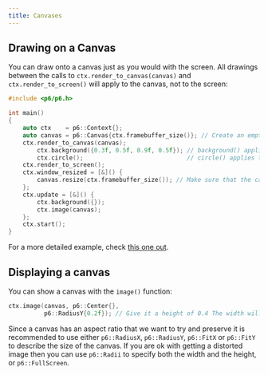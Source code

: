 ```yaml
---
title: Canvases
---
```


## Drawing on a Canvas

You can draw onto a canvas just as you would with the screen. All drawings between the calls to `ctx.render_to_canvas(canvas)` and `ctx.render_to_screen()` will apply to the canvas, not to the screen:

```cpp
#include <p6/p6.h>

int main()
{
    auto ctx    = p6::Context{};
    auto canvas = p6::Canvas{ctx.framebuffer_size()}; // Create an empty canvas with the same size as the window's framebuffer
    ctx.render_to_canvas(canvas);
        ctx.background({0.3f, 0.5f, 0.9f, 0.5f}); // background() applies to canvas, not to the screen
        ctx.circle();                             // circle() applies to canvas, not to the screen
    ctx.render_to_screen();
    ctx.window_resized = [&]() {
        canvas.resize(ctx.framebuffer_size()); // Make sure that the canvas still has the same size as the window's framebuffer even after it resizes
    };
    ctx.update = [&]() {
        ctx.background({});
        ctx.image(canvas);
    };
    ctx.start();
}
```

For a more detailed example, check [this one out](https://github.com/JulesFouchy/p6-docs/blob/main/tests/render_to_canvas.cpp).

## Displaying a canvas

You can show a canvas with the `image()` function:

```cpp
ctx.image(canvas, p6::Center{},
          p6::RadiusY{0.2f}); // Give it a height of 0.4 The width will be deduced based on the aspect_ratio of the canvas
```

Since a canvas has an aspect ratio that we want to try and preserve it is recommended to use either `p6::RadiusX`, `p6::RadiusY`, `p6::FitX` or `p6::FitY` to describe the size of the canvas. If you are ok with getting a distorted image then you can use `p6::Radii` to specify both the width and the height, or `p6::FullScreen`.